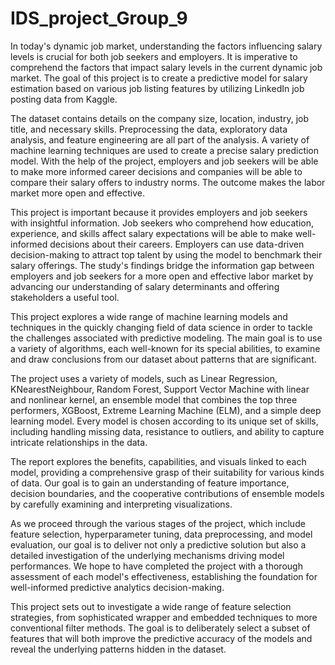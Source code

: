 # IDS_project_Group_9
In today's dynamic job market, understanding the factors influencing salary levels is crucial for both job seekers and employers. It is imperative to comprehend the factors that impact salary levels in the current dynamic job market. The goal of this project is to create a predictive model for salary estimation based on various job listing features by utilizing LinkedIn job posting data from Kaggle.

The dataset contains details on the company size, location, industry, job title, and necessary skills. Preprocessing the data, exploratory data analysis, and feature engineering are all part of the analysis. A variety of machine learning techniques are used to create a precise salary prediction model. With the help of the project, employers and job seekers will be able to make more informed career decisions and companies will be able to compare their salary offers to industry norms. The outcome makes the labor market more open and effective.

This project is important because it provides employers and job seekers with insightful information. Job seekers who comprehend how education, experience, and skills affect salary expectations will be able to make well-informed decisions about their careers. Employers can use data-driven decision-making to attract top talent by using the model to benchmark their salary offerings. The study's findings bridge the information gap between employers and job seekers for a more open and effective labor market by advancing our understanding of salary determinants and offering stakeholders a useful tool.

This project explores a wide range of machine learning models and techniques in the quickly changing field of data science in order to tackle the challenges associated with predictive modeling. The main goal is to use a variety of algorithms, each well-known for its special abilities, to examine and draw conclusions from our dataset about patterns that are significant.

The project uses a variety of models, such as Linear Regression, KNearestNeighbour, Random Forest, Support Vector Machine with linear and nonlinear kernel, an ensemble model that combines the top three performers, XGBoost, Extreme Learning Machine (ELM), and a simple deep learning model. Every model is chosen according to its unique set of skills, including handling missing data, resistance to outliers, and ability to capture intricate relationships in the data.

The report explores the benefits, capabilities, and visuals linked to each model, providing a comprehensive grasp of their suitability for various kinds of data. Our goal is to gain an understanding of feature importance, decision boundaries, and the cooperative contributions of ensemble models by carefully examining and interpreting visualizations. 

As we proceed through the various stages of the project, which include feature selection, hyperparameter tuning, data preprocessing, and model evaluation, our goal is to deliver not only a predictive solution but also a detailed investigation of the underlying mechanisms driving model performances. We hope to have completed the project with a thorough assessment of each model's effectiveness, establishing the foundation for well-informed predictive analytics decision-making.

This project sets out to investigate a wide range of feature selection strategies, from sophisticated wrapper and embedded techniques to more conventional filter methods. The goal is to deliberately select a subset of features that will both improve the predictive accuracy of the models and reveal the underlying patterns hidden in the dataset.
